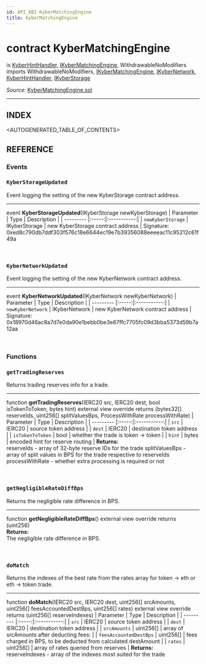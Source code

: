 ```yaml
---
id: API_ABI-KyberMatchingEngine
title: KyberMatchingEngine
---
```

[//]: # (tagline)
# contract KyberMatchingEngine
is [KyberHintHandler](api_abi-kyberhinthandler.md), [IKyberMatchingEngine](api_abi-ikybermatchingengine), WithdrawableNoModifiers\
imports WithdrawableNoModifiers, [IKyberMatchingEngine](api_abi-ikybermatchingengine), [IKyberNetwork](api_abi-ikybernetwork.md), [KyberHintHandler](api_abi-kyberhinthandler.md), [IKyberStorage](api_abi-ikyberstorage.md)

*Source*: [KyberMatchingEngine.sol](https://github.com/KyberNetwork/smart-contracts/blob/master/contracts/KyberMatchingEngine.sol)
___

## INDEX

<AUTOGENERATED_TABLE_OF_CONTENTS>

## REFERENCE

### Events

### `KyberStorageUpdated`
Event logging the setting of the new KyberStorage contract address.
___
event __KyberStorageUpdated__(IKyberStorage newKyberStorage)
| Parameter | Type  | Description |
| --------- |:-----:|:-----------:|
| `newKyberStorage` | IKyberStorage | new KyberStorage contract address |
Signature: 0xed8c790db7ddf303f576c18e6644ec19e7b39356088eeeeac11c95212c61f49a

<br />

### `KyberNetworkUpdated`
Event logging the setting of the new KyberNetwork contract address.
___
event __KyberNetworkUpdated__(IKyberNetwork newKyberNetwork)
| Parameter | Type  | Description |
| --------- |:-----:|:-----------:|
| `newKyberNetwork` | IKyberNetwork | new KyberNetwork contract address |
Signature: 0x18970d46ac8a7d7e0da90e1bebb0be3e87ffc7705fc09d3bba5373d59b7a12aa

<br />

### Functions
 
### `getTradingReserves`
Returns trading reserves info for a trade.
___
function __getTradingReserves__(IERC20 src, IERC20 dest, bool isTokenToToken, bytes hint) external view override returns (bytes32[] reserveIds, uint256[] splitValuesBps, ProcessWithRate processWithRate)
| Parameter | Type  | Description |
| --------- |:-----:|:-----------:|
| `src` | IERC20 | source token address   |
| `dest` | IERC20 | destination token address    |
| `isTokenToToken` | bool | whether the trade is token -> token    |
| `hint` | bytes | encoded hint for reserve routing    |
**Returns:**\
reserveIds - array of 32-byte reserve IDs for the trade
splitValuesBps - array of split values in BPS for the trade respective to reserveIds
processWithRate - whether extra processing is required or not

<br />
 
### `getNegligibleRateDiffBps`
Returns the negligible rate difference in BPS.
___
function __getNegligibleRateDiffBps__() external view override returns (uint256)\
**Returns:**\
The negligible rate difference in BPS.

<br />
 
### `doMatch`
Returns the indexes of the best rate from the rates array for token -> eth or eth -> token trade.
___
function __doMatch__(IERC20 src, IERC20 dest, uint256[] srcAmounts, uint256[] feesAccountedDestBps, uint256[] rates) external view override returns (uint256[] reserveIndexes)
| Parameter | Type  | Description |
| --------- |:-----:|:-----------:|
| `src` | IERC20 | source token address   |
| `dest` | IERC20 | destination token address    |
| `srcAmounts` | uint256[] | array of srcAmounts after deducting fees:    |
| `feesAccountedDestBps` | uint256[] | fees charged in BPS, to be deducted from calculated destAmount   |
| `rates` | uint256[] | array of rates queried from reserves    |
**Returns:**\
reserveIndexes - array of the indexes most suited for the trade
